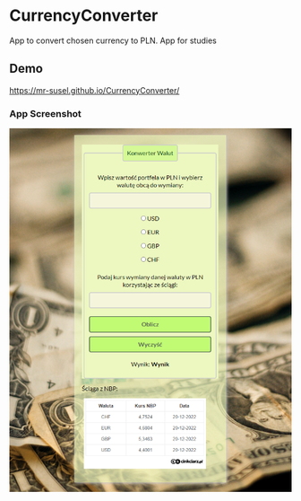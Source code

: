 # CurrencyConverter
App to convert chosen currency to PLN. App for studies

## Demo

https://mr-susel.github.io/CurrencyConverter/

### App Screenshot

![Screen from app to convert some currencies](https://github.com/Mr-SuSeL/CurrencyConverter/blob/main/img/screen.png)
